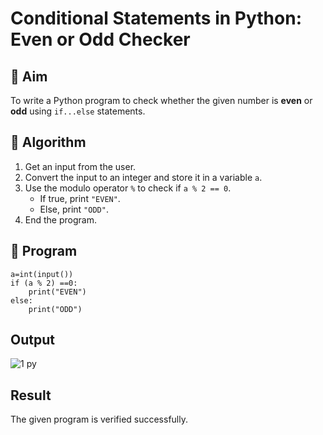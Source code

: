 # Conditional Statements in Python: Even or Odd Checker

## 🎯 Aim
To write a Python program to check whether the given number is **even** or **odd** using `if...else` statements.

## 🧠 Algorithm
1. Get an input from the user.
2. Convert the input to an integer and store it in a variable `a`.
3. Use the modulo operator `%` to check if `a % 2 == 0`.
   - If true, print `"EVEN"`.
   - Else, print `"ODD"`.
4. End the program.

## 🧾 Program
```
a=int(input())
if (a % 2) ==0:
    print("EVEN")
else:
    print("ODD")
```

## Output

![1 py](https://github.com/user-attachments/assets/d2c00e4d-168c-4cf9-80ef-c79222161b44)

## Result
The given program is verified successfully.
